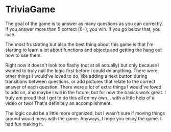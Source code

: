 # TriviaGame

The goal of the game is to answer as many questions as you can correctly. If you answer more than 5 correct (6+), you win. If you go below that, you lose.

The most frustrating but also the best thing about this game is that I'm starting to learn a lot about functions and objects and getting the hang out how to use them. 

Right now it doesn't look too flashy (not at all actually) but only because I wanted to truly nail the logic first before I could do anything. There were other things I would've loved to do, like adding a next button during transitions between questions, or add pictures that relate to the correct answer of each question. There were a lot of extra things I would've loved to add on, and maybe I will in the future, but for now the basics work great. I truly am proud that I got to do this all on my own... with a little help of a video or two! That's definitely an accomplishment. 

The logic could be a little more organized, but I wasn't sure if moving things around would mess with the game. Anyways, I hope you enjoy the game. I had fun making it.